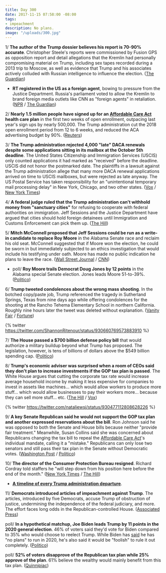 ```yaml
---
title: Day 300
date: 2017-11-15 07:58:00 -08:00
tags:
- impeachment
description: No plans.
image: "/uploads/300.jpg"
---
```


1/ **The author of the Trump dossier believes his report is 70-90% accurate**. Christopher Steele's reports were commissioned by Fusion GPS as opposition report and detail allegations that the Kremlin had personally compromising material on Trump, including sex tapes recorded during a 2013 trip to Moscow, as well as evidence that Trump and his associates actively colluded with Russian intelligence to influence the election. ([The Guardian](https://www.theguardian.com/us-news/2017/nov/15/christopher-steele-trump-russia-dossier-accurate))

* **RT registered in the US as a foreign agent**, bowing to pressure from the Justice Department. Russia's parliament voted to allow the Kremlin to brand foreign media outlets like CNN as "foreign agents" in retaliation. ([NPR](https://www.npr.org/sections/thetwo-way/2017/11/14/564045159/rt-america-firm-registers-as-foreign-agent-in-u-s-russia-looks-to-retaliate) / [The Guardian](https://www.theguardian.com/world/2017/nov/15/russia-to-register-international-media-as-foreign-agents))

2/ **Nearly 1.5 million people have signed up for an <a href="{{ site.url }}{{ site.baseurl }}/trump-health-care/">Affordable Care Act</a> health care plan** in the first two weeks of open enrollment, outpacing last year's sign ups by nearly 500,000. The Trump administration cut the 2018 open enrollment period from 12 to 6 weeks, and reduced the ACA advertising budget by 90%. ([Reuters](https://www.reuters.com/article/us-usa-healthcare-enrollment/nearly-1-5-million-people-signed-up-for-obamacare-plans-so-far-officials-idUSKBN1DF27A))

3/ **The Trump administration rejected 4,000 "late" DACA renewals despite some applications sitting in its mailbox at the October 5th deadline**. The United States Citizenship and Immigration Services (USCIS) only counted applications it had marked as "received" before the deadline. USCIS did not honor the postmarked date. The plaintiffs in a lawsuit against the Trump administration allege that many more DACA renewal applications arrived on time to USCIS mailboxes, but were rejected as late anyway. The US Postal Service has taken responsibility for an "unintentional temporary mail processing delay" in New York, Chicago, and two other states.  ([Vox](https://www.vox.com/policy-and-politics/2017/11/15/16650400/daca-renewal-deadline-rejected-lockbox-uscis) / [New York Times](https://www.nytimes.com/2017/11/10/nyregion/post-office-mail-delays-daca-applications.html))

4/ **A federal judge ruled that the Trump administration can't withhold money from "sanctuary cities"** for refusing to cooperate with federal authorities on immigration. Jeff Sessions and the Justice Department have argued that cities should hold foreign detainees until Immigration and Customs Enforcement can pick them up. ([The Hill](http://thehill.com/latino/360500-judge-rules-doj-cant-withhold-money-from-philadelphia-over-sanctuary-city-policies))

5/ **Mitch McConnell proposed that Jeff Sessions could be run as a write-in candidate to replace Roy Moore** in the Alabama Senate race and reclaim his old seat. McConnell suggested that if Moore won the election, he could be sworn in but immediately subjected to an ethics investigation that would include his testifying under oath. Moore has made no public indication he plans to leave the race. ([Wall Street Journal](https://www.wsj.com/articles/mcconnell-says-roy-moore-should-abandon-collapsing-senate-bid-1510694095) / [CNN](http://www.cnn.com/2017/11/15/politics/mcconnell-moore-sessions-write-in/index.html))

* poll/ **Roy Moore trails Democrat Doug Jones by 12 points** in the Alabama special Senate election. Jones leads Moore 51-to-39%. ([Politico](https://www.politico.com/story/2017/11/15/roy-moore-doug-jones-poll-244937))

6/ **Trump tweeted condolences about the wrong mass shooting**. In the botched copy/paste job, Trump referenced the tragedy in Sutherland Springs, Texas from nine days ago while offering condolences for the shooting at the Rancho Tehema Elementary School in northern California. Roughly nine hours later the tweet was deleted without explanation. ([Vanity Fair](https://www.vanityfair.com/news/2017/11/trump-tweets-condolences-for-wrong-mass-shooting) / [Fortune](http://fortune.com/2017/11/15/trump-tweet-california-shooting/))

{% twitter https://twitter.com/ShannonRitenour/status/930660769573883910 %}

7/ **The House passed a $700 billion defense policy bill** that would authorize a military buildup beyond what Trump has proposed. The legislation, however, is tens of billions of dollars above the $549 billion spending cap. ([Politico](https://www.politico.com/story/2017/11/14/house-passes-defense-bill-244899))

8/ **Trump's economic adviser was surprised when a room of CEOs said they don't plan to increase investments if the GOP tax plan is passed**. The White House argues that cutting the corporate tax rate would increase average household income by making it less expensive for companies to invest in assets like machines... which would allow workers to produce more stuff... which would allow businesses to pay their workers more... because they can sell more stuff... etc. ([The Hill](http://thehill.com/policy/finance/360444-trump-economic-adviser-stunned-after-few-ceos-say-they-will-invest-more-if-tax) / [Vox](https://www.vox.com/policy-and-politics/2017/11/15/16653698/ceos-investment-tax-reform))

{% twitter https://twitter.com/nataliewsj/status/930477112808628226 %}

9/ **A key Senate Republican said he would not support the GOP tax plan and another expressed reservations about the bill**. Ron Johnson said he was opposed to both the Senate and House bills because neither "provide fair treatment." Meanwhile, Susan Collins said she was concerned about Republicans changing the tax bill to repeal the <a href="{{ site.url }}{{ site.baseurl }}/trump-health-care/">Affordable Care Act</a>'s individual mandate, calling it a "mistake." Republicans can only lose two senators and still pass their tax plan in the Senate without Democratic votes. ([Washington Post](https://www.washingtonpost.com/business/economy/democrats-furious-over-new-gop-attempt-to-gut-obamacare/2017/11/15/fdc382f8-ca23-11e7-8321-481fd63f174d_story.html) / [Politico](https://www.politico.com/story/2017/11/15/republican-against-senate-tax-bill-244947))

10/ **The director of the Consumer Protection Bureau resigned**. Richard Cordray told staffers he "will step down from his position here before the end of the month." ([New York Times](https://www.nytimes.com/2017/11/15/business/cordray-consumer-protection.html) / [The Hill](http://thehill.com/policy/finance/360488-consumer-bureau-chief-announces-resignation))

* **[A timeline of every Trump administration departure](https://talk.whatthefuckjusthappenedtoday.com/t/who-the-fuck-has-left-the-trump-administration/908)**. 

11/ **Democrats introduced articles of impeachment against Trump**. The articles, introduced by five Democrats, accuse Trump of obstruction of justice, undermining the independence of the federal judiciary, and more. The effort faces long odds in the Republican-controlled House. ([Associated Press](https://apnews.com/58fbb83643e94baaa79a2f1d99a36f04/5-House-Dems-introduce-impeachment-articles-against-Trump))

poll/ **In a hypothetical matchup, Joe Biden leads Trump by 11 points in the 2020 general election**. 46% of voters said they'd vote for Biden compared to 35% who would choose to reelect Trump. While Biden has [said](https://www.npr.org/sections/thetwo-way/2017/11/15/564263766/biden-tells-npr-he-has-no-plans-to-run-in-2020) he has "no plans" to run in 2020, he's also said it would be "foolish" to rule it out completely. ([Politico](https://www.politico.com/story/2017/11/15/biden-trump-2020-elections-244900))

poll/ **52% of voters disapprove of the Republican tax plan while 25% approve of the plan**. 61% believe the wealthy would mainly benefit from this tax plan. ([Quinnipiac](https://poll.qu.edu/national/release-detail?ReleaseID=2501))
